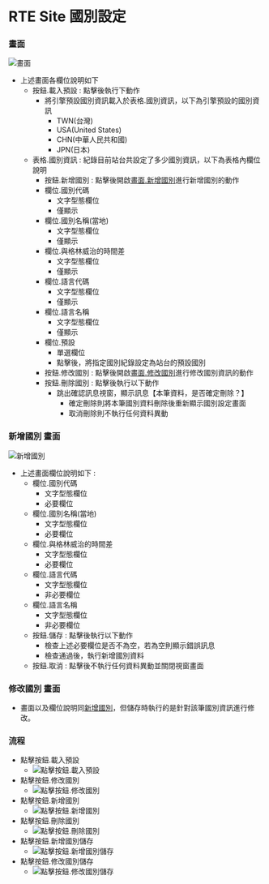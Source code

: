 # RTE Site 國別設定

### <div id="view">畫面</div>

![畫面]

* 上述畫面各欄位說明如下
  * 按鈕.載入預設 : 點擊後執行下動作
    * 將引擎預設國別資訊載入於表格.國別資訊，以下為引擎預設的國別資訊
      * TWN(台灣)
      * USA(United States)
      * CHN(中華人民共和國)
      * JPN(日本)
  * 表格.國別資訊 : 紀錄目前站台共設定了多少國別資訊，以下為表格內欄位說明
    * 按鈕.新增國別 : 點擊後開啟[畫面.新增國別](README.md#addcountry)進行新增國別的動作
    * 欄位.國別代碼
      * 文字型態欄位
      * 僅顯示
    * 欄位.國別名稱(當地)
      * 文字型態欄位
      * 僅顯示
    * 欄位.與格林威治的時間差
      * 文字型態欄位
      * 僅顯示
    * 欄位.語言代碼
      * 文字型態欄位
      * 僅顯示
    * 欄位.語言名稱
      * 文字型態欄位
      * 僅顯示
    * 欄位.預設
      * 單選欄位
      * 點擊後，將指定國別紀錄設定為站台的預設國別
    * 按鈕.修改國別 : 點擊後開啟[畫面.修改國別](README.md#updatecountry)進行修改國別資訊的動作
    * 按鈕.刪除國別 : 點擊後執行以下動作
      * 跳出確認訊息視窗，顯示訊息【本筆資料，是否確定刪除？】
        * 確定刪除則將本筆國別資料刪除後重新顯示國別設定畫面
        * 取消刪除則不執行任何資料異動

### <div id="addcountry">新增國別 <path>畫面</path></div>
![新增國別]

* 上述畫面欄位說明如下 :
  * 欄位.國別代碼
    * 文字型態欄位
    * 必要欄位
  * 欄位.國別名稱(當地)
    * 文字型態欄位
    * 必要欄位
  * 欄位.與格林威治的時間差
    * 文字型態欄位
    * 必要欄位
  * 欄位.語言代碼
    * 文字型態欄位
    * 非必要欄位
  * 欄位.語言名稱
    * 文字型態欄位
    * 非必要欄位
  * 按鈕.儲存 : 點擊後執行以下動作
    * 檢查上述必要欄位是否不為空，若為空則顯示錯誤訊息
    * 檢查通過後，執行新增國別資料
  * 按鈕.取消 : 點擊後不執行任何資料異動並關閉視窗畫面


### <div id="updatecountry">修改國別 <path>畫面</path></div>
* 畫面以及欄位說明同[新增國別](README.md#addcountry)，但儲存時執行的是針對該筆國別資訊進行修改。

### <div id="flow">流程</div>
* 點擊按鈕.載入預設
  * ![點擊按鈕.載入預設]
* 點擊按鈕.修改國別
  * ![點擊按鈕.修改國別]
* 點擊按鈕.新增國別
  * ![點擊按鈕.新增國別]
* 點擊按鈕.刪除國別
  * ![點擊按鈕.刪除國別]
* 點擊按鈕.新增國別儲存
  * ![點擊按鈕.新增國別儲存]
* 點擊按鈕.修改國別儲存
  * ![點擊按鈕.修改國別儲存]

[畫面]:attachment/view.png "畫面"
[新增國別]:attachment/addcountry.png "新增國別"
[點擊按鈕.載入預設]:attachment/click_default.png "點擊按鈕.載入預設"
[點擊按鈕.修改國別]:attachment/click_updatecountry.png "點擊按鈕.修改國別"
[點擊按鈕.新增國別]:attachment/click_addcountry.png "點擊按鈕.新增國別"
[點擊按鈕.刪除國別]:attachment/click_deletecountry.png "點擊按鈕.刪除國別"
[點擊按鈕.新增國別儲存]:attachment/click_addcountry_save.png "點擊按鈕.新增國別儲存"
[點擊按鈕.修改國別儲存]:attachment/click_updatecountry_save.png "點擊按鈕.修改國別儲存"